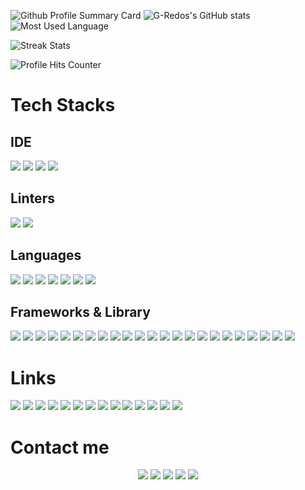 ![Github Profile Summary Card](https://github-profile-summary-cards.vercel.app/api/cards/profile-details?username=G-Redos&theme=vue&card_width=1500px)
![G-Redos's GitHub stats](https://github-readme-stats.vercel.app/api?username=G-Redos&count_private=true&show_icons=true&include_all_commits=true&card_width=300px)
![Most Used Language](https://github-readme-stats.vercel.app/api/top-langs/?username=G-Redos&card_height=80px&card_width=300px)

![Streak Stats](https://github-readme-streak-stats.herokuapp.com/?user=G-Redos&card_width=800px)

![Profile Hits Counter](https://hits.seeyoufarm.com/api/count/incr/badge.svg?url=https%3A%2F%2Fgithub.com%2FG-Redos1212%2Fhit-counter)
# Tech Stacks
## IDE
<div align="left">
  <img src="https://img.shields.io/badge/replit-667881?style=for-the-badge&logo=replit&logoColor=white"/>
  <img src="https://img.shields.io/badge/VIM-%2311AB00.svg?&style=for-the-badge&logo=vim&logoColor=white"/>
  <img src="https://img.shields.io/badge/VSCode-0078D4?style=for-the-badge&logo=visual%20studio%20code&logoColor=white"/>
  <img src="https://img.shields.io/badge/Visual_Studio-5C2D91?style=for-the-badge&logo=visual%20studio&logoColor=white"/>
</div>

## Linters
<div align="left">
  <img src="https://img.shields.io/badge/eslint-3A33D1?style=for-the-badge&logo=eslint&logoColor=white"/>
  <img src="https://img.shields.io/badge/prettier-1A2C34?style=for-the-badge&logo=prettier&logoColor=F7BA3E"/>
</div>

## Languages
<div align="left">
  <img src="https://img.shields.io/badge/CSS3-1572B6?style=for-the-badge&logo=css3&logoColor=white"/>
  <img src="https://img.shields.io/badge/HTML5-E34F26?style=for-the-badge&logo=html5&logoColor=white"/>
  <img src="https://img.shields.io/badge/JavaScript-323330?style=for-the-badge&logo=javascript&logoColor=F7DF1E"/>
  <img src=" 	https://img.shields.io/badge/json-5E5C5C?style=for-the-badge&logo=json&logoColor=white"/>

  <img src="https://img.shields.io/badge/Ruby-CC342D?style=for-the-badge&logo=ruby&logoColor=white"/>
  <img src="https://img.shields.io/badge/Scratch-4D97FF?style=for-the-badge&logo=Scratch&logoColor=white"/>
  <img src="https://img.shields.io/badge/TypeScript-007ACC?style=for-the-badge&logo=typescript&logoColor=white"/>
</div>

## Frameworks & Library
<div align="left">
  <img src="https://img.shields.io/badge/Amazon_AWS-FF9900?style=for-the-badge&logo=amazonaws&logoColor=white"/>
  <img src="https://img.shields.io/badge/Cloudflare-F38020?style=for-the-badge&logo=Cloudflare&logoColor=white"/>
  <img src="https://img.shields.io/badge/Cypress-17202C?style=for-the-badge&logo=cypress&logoColor=white"/>
  <img src="https://img.shields.io/badge/Docker-2CA5E0?style=for-the-badge&logo=docker&logoColor=white"/>
  <img src="https://img.shields.io/badge/Express.js-000000?style=for-the-badge&logo=express&logoColor=white"/>
  <img src="https://img.shields.io/badge/GIT-E44C30?style=for-the-badge&logo=git&logoColor=white"/>
  <img src="https://img.shields.io/badge/GitHub_Actions-2088FF?style=for-the-badge&logo=github-actions&logoColor=white"/>
  <img src="https://img.shields.io/badge/Handlebars.js-f0772b?style=for-the-badge&logo=handlebarsdotjs&logoColor=black"/>
  <img src="https://img.shields.io/badge/Heroku-430098?style=for-the-badge&logo=heroku&logoColor=white"/>
  <img src="https://img.shields.io/badge/Jest-C21325?style=for-the-badge&logo=jest&logoColor=white"/>
  <img src="https://img.shields.io/badge/Jira-0052CC?style=for-the-badge&logo=Jira&logoColor=white"/>
  <img src="https://img.shields.io/badge/jQuery-0769AD?style=for-the-badge&logo=jquery&logoColor=white"/>
  <img src="https://img.shields.io/badge/Markdown-000000?style=for-the-badge&logo=markdown&logoColor=white"/>
  <img src="https://img.shields.io/badge/microsoft%20azure-0089D6?style=for-the-badge&logo=microsoft-azure&logoColor=white"/>
  <img src="https://img.shields.io/badge/MongoDB-4EA94B?style=for-the-badge&logo=mongodb&logoColor=white"/>
  <img src="https://img.shields.io/badge/MySQL-005C84?style=for-the-badge&logo=mysql&logoColor=white"/>
  <img src="https://img.shields.io/badge/Node.js-339933?style=for-the-badge&logo=nodedotjs&logoColor=white"/>
  <img src="https://img.shields.io/badge/npm-CB3837?style=for-the-badge&logo=npm&logoColor=white"/>
  <img src="https://img.shields.io/badge/PostgreSQL-316192?style=for-the-badge&logo=postgresql&logoColor=white"/>
  <img src="https://img.shields.io/badge/Postman-FF6C37?style=for-the-badge&logo=Postman&logoColor=white"/>
  <img src="https://img.shields.io/badge/Sass-CC6699?style=for-the-badge&logo=sass&logoColor=white"/>
  <img src="https://img.shields.io/badge/Tailwind_CSS-38B2AC?style=for-the-badge&logo=tailwind-css&logoColor=white"/>
  <img src="https://img.shields.io/badge/windows%20terminal-4D4D4D?style=for-the-badge&logo=windows%20terminal&logoColor=white"/>
</div>

# Links
<div align="left">
  <a href="https://www.codecademy.com/profiles/G.Redos" target="_blank"><img src="https://img.shields.io/badge/Codecademy-FFF0E5?style=for-the-badge&logo=codecademy&logoColor=303347" 
  target="_blank"></a>
  <a href="https://www.codewars.com/users/g-redos" target="_blank"><img src="https://img.shields.io/badge/Codepen-000000?style=for-the-badge&logo=codepen&logoColor=white" 
  target="_blank"></a>
  <a href="https://www.codewars.com/users/g-redos" target="_blank"><img src="https://img.shields.io/badge/Codewars-B1361E?style=for-the-badge&logo=Codewars&logoColor=white" target="_blank"></a>
  <a href="https://www.codewars.com/users/g-redos" target="_blank"><img src="https://img.shields.io/badge/Coursera-%230056D2.svg?style=for-the-badge&logo=Coursera&logoColor=white" 
  target="_blank"></a>
  <a href="https://www.freecodecamp.org/fcc6f52230a-6d1d-4d58-ad5c-ac1c7eaa67f6" target="_blank"> 
  <img src="https://img.shields.io/badge/Freecodecamp-%23123.svg?&style=for-the-badge&logo=freecodecamp&logoColor=green" 
  target="_blank"></a>
  <a href="https://www.freecodecamp.org/fcc6f52230a-6d1d-4d58-ad5c-ac1c7eaa67f6" target="_blank"> 
  <img src="https://img.shields.io/badge/GeeksforGeeks-298D46?style=for-the-badge&logo=geeksforgeeks&logoColor=white" 
  target="_blank"></a>
  <a href="https://github.com/G-Redos" target="_blank"> 
  <img src="https://img.shields.io/badge/GitHub-100000?style=for-the-badge&logo=github&logoColor=white" 
  target="_blank"></a>
  <a href="https://www.codewars.com/users/g-redos" target="_blank"><img src="https://img.shields.io/badge/LeetCode-000000?style=for-the-badge&logo=LeetCode&logoColor=#d16c06" 
  target="_blank"></a>
  <a href="https://medium.com/@g-redos" target="_blank"><img src="https://img.shields.io/badge/LinkedIn-0077B5?style=for-the-badge&logo=linkedin&logoColor=white"
  target="_blank"></a>
  <a href="https://medium.com/@g-redos" target="_blank"><img src="https://img.shields.io/badge/Medium-12100E?style=for-the-badge&logo=medium&logoColor=white"
  target="_blank"></a>
  <a href="https://www.codecademy.com/profiles/G.Redos" target="_blank"><img src="https://img.shields.io/badge/Pluralsight-F15B2A?style=for-the-badge&logo=Pluralsight&logoColor=white" 
  target="_blank"></a>
  <a href="https://www.codewars.com/users/g-redos" target="_blank"><img src="https://img.shields.io/badge/-Stackoverflow-FE7A16?style=for-the-badge&logo=stack-overflow&logoColor=white" 
  target="_blank"></a>
  <a href="https://www.codewars.com/users/g-redos" target="_blank"><img src="https://img.shields.io/badge/Udemy-EC5252?style=for-the-badge&logo=Udemy&logoColor=white" 
  target="_blank"></a>
  <a href="https://www.codewars.com/users/g-redos" target="_blank"><img src="https://img.shields.io/badge/Wordpress-21759B?style=for-the-badge&logo=wordpress&logoColor=white" 
  target="_blank"></a>
</div>

# Contact me
<div align="center">
  <a href="https://www.linkedin.com/in/gredos/" target="_blank"><img src="https://img.shields.io/badge/Instagram-E4405F?style=for-the-badge&logo=instagram&logoColor=white"
  target="_blank"></a>
  <a href="https://www.linkedin.com/in/gredos/" target="_blank"><img src="https://img.shields.io/badge/LinkedIn-0077B5?style=for-the-badge&logo=linkedin&logoColor=white"
  target="_blank"></a>
  <a href="https://www.linkedin.com/in/gredos/" target="_blank"><img src="https://img.shields.io/badge/Microsoft_Outlook-0078D4?style=for-the-badge&logo=microsoft-outlook&logoColor=white"
  target="_blank"></a>
  <a href="https://www.gregoryredos.com" target="_blank"><img src="https://img.shields.io/badge/Twitter-1DA1F2?style=for-the-badge&logo=twitter&logoColor=white"
  target="_blank"></a>
  <a href="https://www.gregoryredos.com" target="_blank"><img src="https://img.shields.io/badge/website-000000?style=for-the-badge&logo=About.me&logoColor=white"
  target="_blank"></a>
</div>
